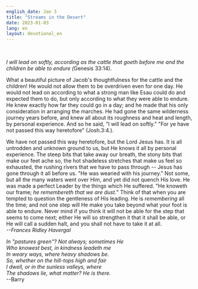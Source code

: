 ```yaml
---
english_date: Jan 3
title: "Streams in the Desert"
date: 2023-01-03
lang: en
layout: devotional_en
---
```



<br/>

<p><em>I will lead on softly, according as the cattle that goeth before me and the children be able to endure (</em>Genesis 33:14).

</p>

<p>What a beautiful picture of Jacob's thoughtfulness for the cattle and the children! He would not allow them to be overdriven even for one day. He would not lead on according to what a strong man like Esau could do and expected them to do, but only according to what they were able to endure. He knew exactly how far they could go in a day; and he made that his only consideration in arranging the marches. He had gone the same wilderness journey years before, and knew all about its roughness and heat and length, by personal experience. And so he said, "I will lead on softly." "For ye have not passed this way heretofore" (Josh.3:4.).

</p>

<p>We have not passed this way heretofore, but the Lord Jesus has. It is all untrodden and unknown ground to us, but He knows it all by personal experience. The steep bits that take away our breath, the stony bits that make our feet ache so, the hot shadeless stretches that make us feel so exhausted, the rushing rivers that we have to pass through -- Jesus has gone through it all before us. "He was wearied with his journey." Not some, but all the many waters went over Him, and yet did not quench His love. He was made a perfect Leader by the things which He suffered. "He knoweth our frame; <em>he remembereth that we are dust.</em>" Think of that when you are tempted to question the gentleness of His leading. He is <em>remembering</em> all the time; and not one step will He make you take beyond what your foot is able to endure. Never mind if you think it will not be able for the step that seems to come next; either He will so strengthen it that it shall be able, or He will call a sudden halt, and you shall not have to take it at all.<br/> <em>--Frances Ridley Havergal</em>

</p>

<p><em>In "pastures green"? Not always; sometimes He<br/> Who knowest best, in kindness leadeth me<br/> In weary ways, where heavy shadows be.<br/> So, whether on the hill-tops high and fair<br/> I dwell, or in the sunless valleys, where<br/> The shadows lie, what matter? He is there.</em><br/> --Barry

</p>

<p></p>